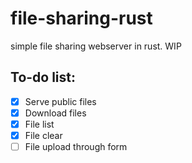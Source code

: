 # file-sharing-rust
simple file sharing webserver in rust. WIP

## To-do list:
- [x] Serve public files
- [x] Download files
- [x] File list
- [x] File clear
- [ ] File upload through form
